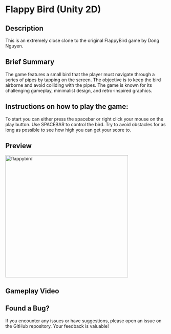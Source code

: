 # Flappy Bird (Unity 2D)


## Description

This is an extremely close clone to the original FlappyBird game by Dong Nguyen.


## Brief Summary

The game features a small bird that the player must navigate through a series of pipes by tapping on the screen. The objective is to keep the bird airborne and avoid colliding with the pipes. The game is known for its challenging gameplay, minimalist design, and retro-inspired graphics.


## Instructions on how to play the game:

To start you can either press the spacebar or right click your mouse on the play button.
Use SPACEBAR to control the bird.
Try to avoid obstacles for as long as possible to see how high you can get your score to.


## Preview

<img width="383" alt="flappybird" src="https://github.com/alavi007/Flappy-Bird-2D/assets/112198239/63063b9b-ecf3-4dea-afc1-b72e968332f8">


## Gameplay Video



## Found a Bug?

If you encounter any issues or have suggestions, please open an issue on the GitHub repository. Your feedback is valuable!  
